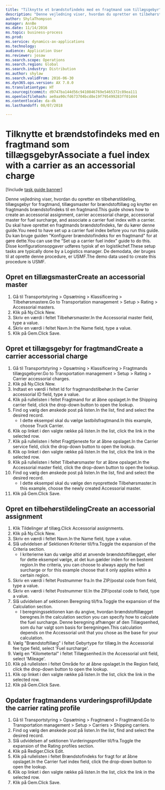 ```yaml
--- 
title: "Tilknytte et brændstofindeks med en fragtmand som tillægsgebyr"
description: "Denne vejledning viser, hvordan du opretter en tilbehørstildeling, tillægsgebyr for fragtmand, tillægsmaster for brændstoftillæg og knytter en fragtmands brændstofindeks til en fragtmand."
author: ShylaThompson
manager: AnnBe
ms.date: 11/14/2016
ms.topic: business-process
ms.prod: 
ms.service: dynamics-ax-applications
ms.technology: 
audience: Application User
ms.reviewer: josaw
ms.search.scope: Operations
ms.search.region: Global
ms.search.industry: Distribution
ms.author: shylaw
ms.search.validFrom: 2016-06-30
ms.dyn365.ops.version: AX 7.0.0
ms.translationtype: HT
ms.sourcegitcommit: d9747ba144d56c9410846769e5465372c89ea111
ms.openlocfilehash: ae0aa90cfd673704bcd8e19f795499283ff01d44
ms.contentlocale: da-dk
ms.lasthandoff: 08/07/2018

---
```

# <a name="associate-a-fuel-index-with-a-carrier-as-an-accessorial-charge"></a><span data-ttu-id="2be8f-103">Tilknytte et brændstofindeks med en fragtmand som tillægsgebyr</span><span class="sxs-lookup"><span data-stu-id="2be8f-103">Associate a fuel index with a carrier as an accessorial charge</span></span>

[!include [task guide banner](../../includes/task-guide-banner.md)]

<span data-ttu-id="2be8f-104">Denne vejledning viser, hvordan du opretter en tilbehørstildeling, tillægsgebyr for fragtmand, tillægsmaster for brændstoftillæg og knytter en fragtmands brændstofindeks til en fragtmand.</span><span class="sxs-lookup"><span data-stu-id="2be8f-104">This guide shows how to create an accessorial assignment, carrier accessorial charge, accessorial master for fuel surcharge, and associate a carrier fuel index with a carrier.</span></span> <span data-ttu-id="2be8f-105">Du skal have oprettet en fragtmands brændstofindeks, før du kører denne guide.</span><span class="sxs-lookup"><span data-stu-id="2be8f-105">You need to have set up a carrier fuel index before you run this guide.</span></span> <span data-ttu-id="2be8f-106">Du kan bruge guiden "Konfigurer brændstofindeks for en fragtmand" for at gøre dette.</span><span class="sxs-lookup"><span data-stu-id="2be8f-106">You can use the “Set up a carrier fuel index” guide to do this.</span></span> <span data-ttu-id="2be8f-107">Disse konfigurationsopgaver udføres typisk af en logistikchef.</span><span class="sxs-lookup"><span data-stu-id="2be8f-107">These setup tasks are typically done by a Logistics manager.</span></span> <span data-ttu-id="2be8f-108">De demodata, der bruges til at oprette denne procedure, er USMF.</span><span class="sxs-lookup"><span data-stu-id="2be8f-108">The demo data used to create this procedure is USMF.</span></span>


## <a name="create-an-accessorial-master"></a><span data-ttu-id="2be8f-109">Opret en tillægsmaster</span><span class="sxs-lookup"><span data-stu-id="2be8f-109">Create an accessorial master</span></span>
1. <span data-ttu-id="2be8f-110">Gå til Transportstyring > Opsætning > Klassificering > Tilbehørsmastere.</span><span class="sxs-lookup"><span data-stu-id="2be8f-110">Go to Transportation management > Setup > Rating > Accessorial masters.</span></span>
2. <span data-ttu-id="2be8f-111">Klik på Ny.</span><span class="sxs-lookup"><span data-stu-id="2be8f-111">Click New.</span></span>
3. <span data-ttu-id="2be8f-112">Skriv en værdi i feltet Tilbehørsmaster.</span><span class="sxs-lookup"><span data-stu-id="2be8f-112">In the Accessorial master field, type a value.</span></span>
4. <span data-ttu-id="2be8f-113">Skriv en værdi i feltet Navn.</span><span class="sxs-lookup"><span data-stu-id="2be8f-113">In the Name field, type a value.</span></span>
5. <span data-ttu-id="2be8f-114">Klik på Gem.</span><span class="sxs-lookup"><span data-stu-id="2be8f-114">Click Save.</span></span>

## <a name="create-a-carrier-accessorial-charge"></a><span data-ttu-id="2be8f-115">Opret et tillægsgebyr for fragtmand</span><span class="sxs-lookup"><span data-stu-id="2be8f-115">Create a carrier accessorial charge</span></span>
1. <span data-ttu-id="2be8f-116">Gå til Transportstyring > Opsætning > Klassificering > Fragtmands tillægsgebyrer.</span><span class="sxs-lookup"><span data-stu-id="2be8f-116">Go to Transportation management > Setup > Rating > Carrier accessorial charges.</span></span>
2. <span data-ttu-id="2be8f-117">Klik på Ny.</span><span class="sxs-lookup"><span data-stu-id="2be8f-117">Click New.</span></span>
3. <span data-ttu-id="2be8f-118">Indtast en værdi i feltet Id for fragtmandstilbehør.</span><span class="sxs-lookup"><span data-stu-id="2be8f-118">In the Carrier accessorial ID field, type a value.</span></span>
4. <span data-ttu-id="2be8f-119">Klik på rullelisten i feltet Fragtmand for at åbne opslaget.</span><span class="sxs-lookup"><span data-stu-id="2be8f-119">In the Shipping carrier field, click the drop-down button to open the lookup.</span></span>
5. <span data-ttu-id="2be8f-120">Find og vælg den ønskede post på listen.</span><span class="sxs-lookup"><span data-stu-id="2be8f-120">In the list, find and select the desired record.</span></span>
    * <span data-ttu-id="2be8f-121">I dette eksempel skal du vælge lastbilsfragtmand.</span><span class="sxs-lookup"><span data-stu-id="2be8f-121">In this example, choose Truck Carrier.</span></span>  
6. <span data-ttu-id="2be8f-122">Klik op linket i den valgte række på listen.</span><span class="sxs-lookup"><span data-stu-id="2be8f-122">In the list, click the link in the selected row.</span></span>
7. <span data-ttu-id="2be8f-123">Klik på rullelisten i feltet Fragttjeneste for at åbne opslaget.</span><span class="sxs-lookup"><span data-stu-id="2be8f-123">In the Carrier service field, click the drop-down button to open the lookup.</span></span>
8. <span data-ttu-id="2be8f-124">Klik op linket i den valgte række på listen.</span><span class="sxs-lookup"><span data-stu-id="2be8f-124">In the list, click the link in the selected row.</span></span>
9. <span data-ttu-id="2be8f-125">Klik på rullelisten i feltet Tilbehørsmaster for at åbne opslaget.</span><span class="sxs-lookup"><span data-stu-id="2be8f-125">In the Accessorial master field, click the drop-down button to open the lookup.</span></span>
10. <span data-ttu-id="2be8f-126">Find og vælg den ønskede post på listen.</span><span class="sxs-lookup"><span data-stu-id="2be8f-126">In the list, find and select the desired record.</span></span>
    * <span data-ttu-id="2be8f-127">I dette eksempel skal du vælge den nyoprettede Tilbehørsmaster.</span><span class="sxs-lookup"><span data-stu-id="2be8f-127">In this example, choose the newly created Accessorial master.</span></span>  
11. <span data-ttu-id="2be8f-128">Klik på Gem.</span><span class="sxs-lookup"><span data-stu-id="2be8f-128">Click Save.</span></span>

## <a name="create-an-accessorial-assignment"></a><span data-ttu-id="2be8f-129">Opret en tilbehørstildeling</span><span class="sxs-lookup"><span data-stu-id="2be8f-129">Create an accessorial assignment</span></span>
1. <span data-ttu-id="2be8f-130">Klik Tildelinger af tillæg.</span><span class="sxs-lookup"><span data-stu-id="2be8f-130">Click Accessorial assignments.</span></span>
2. <span data-ttu-id="2be8f-131">Klik på Ny.</span><span class="sxs-lookup"><span data-stu-id="2be8f-131">Click New.</span></span>
3. <span data-ttu-id="2be8f-132">Skriv en værdi i feltet Navn.</span><span class="sxs-lookup"><span data-stu-id="2be8f-132">In the Name field, type a value.</span></span>
4. <span data-ttu-id="2be8f-133">Slå udvidelsen af Sektionen Kriterier til/fra.</span><span class="sxs-lookup"><span data-stu-id="2be8f-133">Toggle the expansion of the Criteria section.</span></span>
    * <span data-ttu-id="2be8f-134">I kriterierne kan du vælge altid at anvende brændstoftillægget, eller for dette eksempel vælge, at det kun gælder inden for en bestemt region.</span><span class="sxs-lookup"><span data-stu-id="2be8f-134">In the criteria, you can choose to always apply the fuel surcharge or for this example choose that it only applies within a certain region.</span></span>  
5. <span data-ttu-id="2be8f-135">Skriv en værdi i feltet Postnummer fra.</span><span class="sxs-lookup"><span data-stu-id="2be8f-135">In the ZIP/postal code from field, type a value.</span></span>
6. <span data-ttu-id="2be8f-136">Skriv en værdi i feltet Postnummer til.</span><span class="sxs-lookup"><span data-stu-id="2be8f-136">In the ZIP/postal code to field, type a value.</span></span>
7. <span data-ttu-id="2be8f-137">Slå udvidelsen af sektionen Beregning til/fra.</span><span class="sxs-lookup"><span data-stu-id="2be8f-137">Toggle the expansion of the Calculation section.</span></span>
    * <span data-ttu-id="2be8f-138">I beregningssektionen kan du angive, hvordan brændstoftillægget beregnes.</span><span class="sxs-lookup"><span data-stu-id="2be8f-138">In the calculation section you can specify how to calculate the fuel surcharge.</span></span> <span data-ttu-id="2be8f-139">Denne beregning afhænger af den Tillægsenhed, som du har valgt som basis for beregningen.</span><span class="sxs-lookup"><span data-stu-id="2be8f-139">This calculation depends on the Accessorial unit that you chose as the base for your calculation.</span></span>  
8. <span data-ttu-id="2be8f-140">Vælg "Brændstoftillæg" i feltet Gebyrtype for tillæg.</span><span class="sxs-lookup"><span data-stu-id="2be8f-140">In the Accessorial fee type field, select 'Fuel surcharge'.</span></span>
9. <span data-ttu-id="2be8f-141">Vælg en "Kilometertal" i feltet Tillægsenhed.</span><span class="sxs-lookup"><span data-stu-id="2be8f-141">In the Accessorial unit field, select 'Mileage'.</span></span>
10. <span data-ttu-id="2be8f-142">Klik på rullelisten i feltet Område for at åbne opslaget.</span><span class="sxs-lookup"><span data-stu-id="2be8f-142">In the Region field, click the drop-down button to open the lookup.</span></span>
11. <span data-ttu-id="2be8f-143">Klik op linket i den valgte række på listen.</span><span class="sxs-lookup"><span data-stu-id="2be8f-143">In the list, click the link in the selected row.</span></span>
12. <span data-ttu-id="2be8f-144">Klik på Gem.</span><span class="sxs-lookup"><span data-stu-id="2be8f-144">Click Save.</span></span>

## <a name="update-the-carrier-rating-profile"></a><span data-ttu-id="2be8f-145">Opdater fragtmandens vurderingsprofil</span><span class="sxs-lookup"><span data-stu-id="2be8f-145">Update the carrier rating profile</span></span>
1. <span data-ttu-id="2be8f-146">Gå til Transportstyring > Opsætning > Fragtmænd > Fragtmænd.</span><span class="sxs-lookup"><span data-stu-id="2be8f-146">Go to Transportation management > Setup > Carriers > Shipping carriers.</span></span>
2. <span data-ttu-id="2be8f-147">Find og vælg den ønskede post på listen.</span><span class="sxs-lookup"><span data-stu-id="2be8f-147">In the list, find and select the desired record.</span></span>
3. <span data-ttu-id="2be8f-148">Slå udvidelsen af sektionen Vurderingsprofiler til/fra.</span><span class="sxs-lookup"><span data-stu-id="2be8f-148">Toggle the expansion of the Rating profiles section.</span></span>
4. <span data-ttu-id="2be8f-149">Klik på Rediger.</span><span class="sxs-lookup"><span data-stu-id="2be8f-149">Click Edit.</span></span>
5. <span data-ttu-id="2be8f-150">Klik på rullelisten i feltet Brændstofindeks for fragt for at åbne opslaget.</span><span class="sxs-lookup"><span data-stu-id="2be8f-150">In the Carrier fuel index field, click the drop-down button to open the lookup.</span></span>
6. <span data-ttu-id="2be8f-151">Klik op linket i den valgte række på listen.</span><span class="sxs-lookup"><span data-stu-id="2be8f-151">In the list, click the link in the selected row.</span></span>
7. <span data-ttu-id="2be8f-152">Klik på Gem.</span><span class="sxs-lookup"><span data-stu-id="2be8f-152">Click Save.</span></span>


